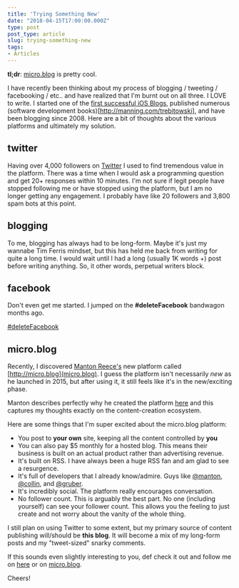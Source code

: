 ```yaml
---
title: 'Trying Something New'
date: "2018-04-15T17:00:00.000Z"
type: post 
post_type: article
slug: trying-something-new
tags: 
- Articles
---
```

**tl;dr**: [micro.blog](http://micro.blog) is pretty cool.

I have recently been thinking about my process of blogging / tweeting / facebooking / etc.. and have realized that I'm burnt out on all three. I LOVE to write. I started one of the [first successful iOS Blogs](https://web.archive.org/web/20090202061853/http://icodeblog.com),  published numerous (software development books)[http://manning.com/trebitowski], and have been blogging since 2008.  Here are a bit of thoughts about the various platforms and ultimately my solution.

## twitter

Having over 4,000 followers on [Twitter](http://twitter.com/brandontreb) I used to find tremendous value in the platform.  There was a time when I would ask a programming question and get 20+ responses within 10 minutes.  I'm not sure if legit people have stopped following me or have stopped using the platform, but I am no longer getting any engagement. I probably have like 20 followers and 3,800 spam bots at this point.

## blogging

To me, blogging has always had to be long-form.  Maybe it's just my wannabe Tim Ferris mindset, but this has held me back from writing for quite a long time. I would wait until I had a long (usually 1K words +) post before writing anything.  So, it other words, perpetual writers block.

## facebook

Don't even get me started. I jumped on the **#deleteFacebook** bandwagon months ago.

[#deleteFacebook](https://deletefacebook.com/)

## micro.blog

Recently, I discovered [Manton Reece's](http://manton.org) new platform called [http://micro.blog](micro.blog).  I guess the platform isn't necessarily _new_ as he launched in 2015, but after using it, it still feels like it's in the new/exciting phase.

Manton describes perfectly why he created the platform [here](http://help.micro.blog/2015/why-i-created-this/) and this captures my thoughts exactly on the content-creation ecosystem.

Here are some things that I'm super excited about the micro.blog platform:

- You post to **your own** site, keeping all the content controlled by **you**
- You can also pay $5 monthly for a hosted blog.  This means their business is built on an actual product rather than advertising revenue.
- It's built on RSS. I have always been a huge RSS fan and am glad to see a resurgence.
- It's full of developers that I already know/admire.  Guys like [@manton](http://micro.blog/manton), [@collin](http://micro.blog/collin), and [@gruber](http://micro.blog/gruber).
- It's incredibly social. The platform really encourages conversation.
- No follower count.  This is arguably the best part. No one (including yourself) can see your follower count.  This allows you the feeling to just create and not worry about the vanity of the whole thing.

I still plan on using Twitter to some extent, but my primary source of content publishing will/should be **this blog**.  It will  become a mix of my long-form posts and my "tweet-sized" snarky comments.

If this sounds even slightly interesting to you, def check it out and follow me on [here](http://eepurl.com/bnryI5) or on [micro.blog](http://micro.blog/brandontreb).

Cheers!

